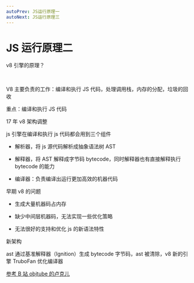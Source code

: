 ```yaml
---
autoPrev: JS运行原理一
autoNext: JS运行原理三
---
```


# JS 运行原理二

v8 引擎的原理？

 <img :src="$withBase('/面试/v8.png')">

 <img :src="$withBase('/面试/v82.png')">

V8 主要负责的工作：编译和执行 JS 代码，处理调用栈，内存的分配，垃圾的回收

重点：编译和执行 JS 代码

17 年 v8 架构调整

js 引擎在编译和执行 js 代码都会用到三个组件

- 解析器，将 js 源代码解析成抽象语法树 AST

- 解释器，将 AST 解释成字节码 bytecode，同时解释器也有直接解释执行 bytecode 的能力

- 编译器：负责编译出运行更加高效的机器代码

早期 v8 的问题

- 生成大量机器码占内存

- 缺少中间层机器码，无法实现一些优化策略

- 无法很好的支持和优化 js 的新语法特性

新架构

ast 通过基准解释器（Ignition）生成 bytecode 字节码，ast 被清除，v8 新的引擎 TruboFan 优化编译器

[参考 B 站 objtube 的卢克儿](https://space.bilibili.com/5104803/)
